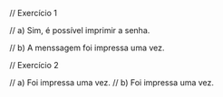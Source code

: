 
// Exercício 1

// a) Sim, é possível imprimir a senha.

// b) A menssagem foi impressa uma vez.

// Exercício 2

// a) Foi impressa uma vez.
// b) Foi impressa uma vez.
